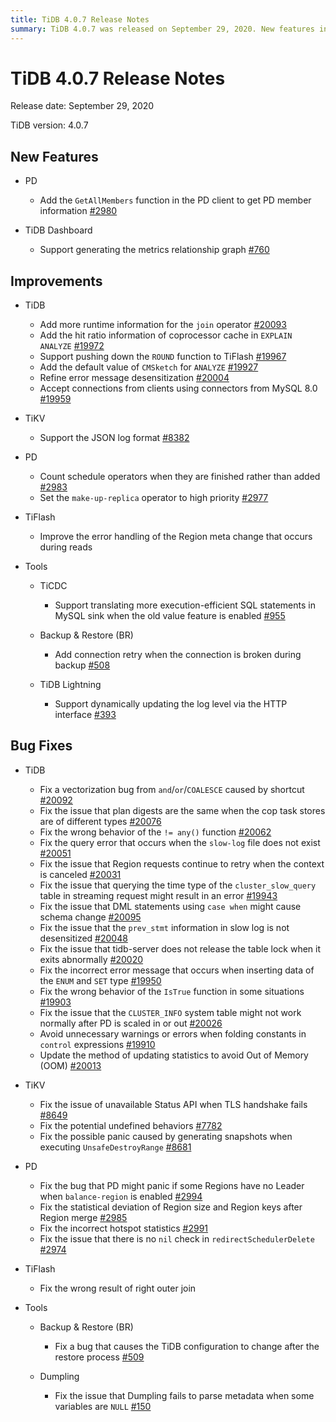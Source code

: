 ```yaml
---
title: TiDB 4.0.7 Release Notes
summary: TiDB 4.0.7 was released on September 29, 2020. New features include the addition of the `GetAllMembers` function in the PD client and support for generating the metrics relationship graph in TiDB Dashboard. Improvements were made to TiDB, TiKV, PD, TiFlash, and various tools. Bug fixes were also implemented for TiDB, TiKV, PD, TiFlash, and tools like Backup & Restore and Dumpling.
---
```


# TiDB 4.0.7 Release Notes

Release date: September 29, 2020

TiDB version: 4.0.7

## New Features

+ PD

    - Add the `GetAllMembers` function in the PD client to get PD member information [#2980](https://github.com/pingcap/pd/pull/2980)

+ TiDB Dashboard

    - Support generating the metrics relationship graph [#760](https://github.com/pingcap-incubator/tidb-dashboard/pull/760)

## Improvements

+ TiDB

    - Add more runtime information for the `join` operator [#20093](https://github.com/pingcap/tidb/pull/20093)
    - Add the hit ratio information of coprocessor cache in `EXPLAIN ANALYZE` [#19972](https://github.com/pingcap/tidb/pull/19972)
    - Support pushing down the `ROUND` function to TiFlash [#19967](https://github.com/pingcap/tidb/pull/19967)
    - Add the default value of `CMSketch` for `ANALYZE` [#19927](https://github.com/pingcap/tidb/pull/19927)
    - Refine error message desensitization [#20004](https://github.com/pingcap/tidb/pull/20004)
    - Accept connections from clients using connectors from MySQL 8.0 [#19959](https://github.com/pingcap/tidb/pull/19959)

+ TiKV

    - Support the JSON log format [#8382](https://github.com/tikv/tikv/pull/8382)

+ PD

    - Count schedule operators when they are finished rather than added [#2983](https://github.com/pingcap/pd/pull/2983)
    - Set the `make-up-replica` operator to high priority [#2977](https://github.com/pingcap/pd/pull/2977)

+ TiFlash

    - Improve the error handling of the Region meta change that occurs during reads

+ Tools

    + TiCDC

        - Support translating more execution-efficient SQL statements in MySQL sink when the old value feature is enabled [#955](https://github.com/pingcap/tiflow/pull/955)

    + Backup & Restore (BR)

        - Add connection retry when the connection is broken during backup [#508](https://github.com/pingcap/br/pull/508)

    + TiDB Lightning

        - Support dynamically updating the log level via the HTTP interface [#393](https://github.com/pingcap/tidb-lightning/pull/393)

## Bug Fixes

+ TiDB

    - Fix a vectorization bug from `and`/`or`/`COALESCE` caused by shortcut [#20092](https://github.com/pingcap/tidb/pull/20092)
    - Fix the issue that plan digests are the same when the cop task stores are of different types [#20076](https://github.com/pingcap/tidb/pull/20076)
    - Fix the wrong behavior of the `!= any()` function [#20062](https://github.com/pingcap/tidb/pull/20062)
    - Fix the query error that occurs when the `slow-log` file does not exist [#20051](https://github.com/pingcap/tidb/pull/20051)
    - Fix the issue that Region requests continue to retry when the context is canceled [#20031](https://github.com/pingcap/tidb/pull/20031)
    - Fix the issue that querying the time type of the `cluster_slow_query` table in streaming request might result in an error [#19943](https://github.com/pingcap/tidb/pull/19943)
    - Fix the issue that DML statements using `case when` might cause schema change [#20095](https://github.com/pingcap/tidb/pull/20095)
    - Fix the issue that the `prev_stmt` information in slow log is not desensitized [#20048](https://github.com/pingcap/tidb/pull/20048)
    - Fix the issue that tidb-server does not release the table lock when it exits abnormally [#20020](https://github.com/pingcap/tidb/pull/20020)
    - Fix the incorrect error message that occurs when inserting data of the `ENUM` and `SET` type [#19950](https://github.com/pingcap/tidb/pull/19950)
    - Fix the wrong behavior of the `IsTrue` function in some situations [#19903](https://github.com/pingcap/tidb/pull/19903)
    - Fix the issue that the `CLUSTER_INFO` system table might not work normally after PD is scaled in or out [#20026](https://github.com/pingcap/tidb/pull/20026)
    - Avoid unnecessary warnings or errors when folding constants in `control` expressions [#19910](https://github.com/pingcap/tidb/pull/19910)
    - Update the method of updating statistics to avoid Out of Memory (OOM) [#20013](https://github.com/pingcap/tidb/pull/20013)

+ TiKV

    - Fix the issue of unavailable Status API when TLS handshake fails [#8649](https://github.com/tikv/tikv/pull/8649)
    - Fix the potential undefined behaviors [#7782](https://github.com/tikv/tikv/pull/7782)
    - Fix the possible panic caused by generating snapshots when executing `UnsafeDestroyRange` [#8681](https://github.com/tikv/tikv/pull/8681)

+ PD

    - Fix the bug that PD might panic if some Regions have no Leader when `balance-region` is enabled [#2994](https://github.com/pingcap/pd/pull/2994)
    - Fix the statistical deviation of Region size and Region keys after Region merge [#2985](https://github.com/pingcap/pd/pull/2985)
    - Fix the incorrect hotspot statistics [#2991](https://github.com/pingcap/pd/pull/2991)
    - Fix the issue that there is no `nil` check in `redirectSchedulerDelete` [#2974](https://github.com/pingcap/pd/pull/2974)

+ TiFlash

    - Fix the wrong result of right outer join

+ Tools

    + Backup & Restore (BR)

        - Fix a bug that causes the TiDB configuration to change after the restore process [#509](https://github.com/pingcap/br/pull/509)

    + Dumpling

        - Fix the issue that Dumpling fails to parse metadata when some variables are `NULL` [#150](https://github.com/pingcap/dumpling/pull/150)
